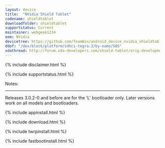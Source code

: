 ```yaml
---
layout: device
title:  "NVidia Shield Tablet"
codename: shieldtablet
downloadfolder: shieldtablet
supportstatus: Current
maintainer: webgeek1234
oem: NVidia
devicetree: https://github.com/TeamWin/android_device_nvidia_shieldtablet
ddof: "/dev/block/platform/sdhci-tegra.3/by-name/SOS"
xdathread: http://forum.xda-developers.com/shield-tablet/orig-development/recovery-twrp-2-8-7-0-touch-recovery-t3257172
---
```


{% include disclaimer.html %}

{% include supportstatus.html %}

<div class='page-heading'>Notes:</div>
<hr />
<p class="text">Releases 3.0.2-0 and before are for the 'L' bootloader only. Later versions work on all models and bootloaders.</p>

{% include appinstall.html %}

{% include download.html %}

{% include twrpinstall.html %}

{% include fastbootinstall.html %}
